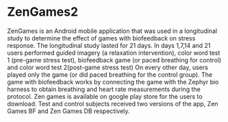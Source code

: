 # ZenGames2
ZenGames is an Android mobile application that was used in a longitudinal study to determine the effect of games with biofeedback on stress response.
The longitudinal study lasted for 21 days. In days 1,7,14 and 21 users performed guided imagery (a relaxation intervention), color word test 1 (pre-game stress test), biofeedback game (or paced breathing for control) and color word test 2(post-game stress test)
On every other day, users played only the game (or did paced breathing for the control group).
The game with biofeedback works by connecting the game with the Zephyr bio harness to obtain breathing and heart rate measurements during the protocol.
Zen games is available on google play store for the users to download. Test and control subjects received two versions of the app, Zen Games BF and Zen Games DB respectively.
